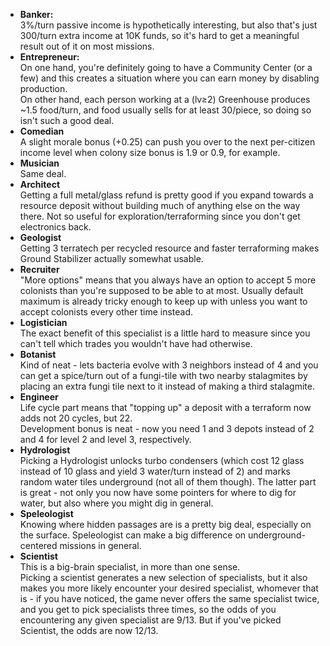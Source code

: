 -  **Banker:**  
3%/turn passive income is hypothetically interesting, but also that's just 300/turn extra income at 10K funds, so it's hard to get a meaningful result out of it on most missions.  
-  **Entrepreneur:**  
On one hand, you're definitely going to have a Community Center (or a few) and this creates a situation where you can earn money by disabling production.  
On other hand, each person working at a (lv≥2) Greenhouse produces ~1.5 food/turn, and food usually sells for at least 30/piece, so doing so isn't such a good deal.  
-  **Comedian**  
A slight morale bonus (+0.25) can push you over to the next per-citizen income level when colony size bonus is 1.9 or 0.9, for example.  
-  **Musician**  
Same deal.  
-  **Architect**  
Getting a full metal/glass refund is pretty good if you expand towards a resource deposit without building much of anything else on the way there. Not so useful for exploration/terraforming since you don't get electronics back.  
-  **Geologist**  
Getting 3 terratech per recycled resource and faster terraforming makes Ground Stabilizer actually somewhat usable.  
-  **Recruiter**  
"More options" means that you always have an option to accept 5 more colonists than you're supposed to be able to at most. Usually default maximum is already tricky enough to keep up with unless you want to accept colonists every other time instead.  
-  **Logistician**  
The exact benefit of this specialist is a little hard to measure since you can't tell which trades you wouldn't have had otherwise.  
-  **Botanist**  
Kind of neat - lets bacteria evolve with 3 neighbors instead of 4 and you can get a spice/turn out of a fungi-tile with two nearby stalagmites by placing an extra fungi tile next to it instead of making a third stalagmite.  
-  **Engineer**  
Life cycle part means that "topping up" a deposit with a terraform now adds not 20 cycles, but 22.  
Development bonus is neat - now you need 1 and 3 depots instead of 2 and 4 for level 2 and level 3, respectively.  
-  **Hydrologist**  
Picking a Hydrologist unlocks turbo condensers (which cost 12 glass instead of 10 glass and yield 3 water/turn instead of 2) and marks random water tiles underground (not all of them though). The latter part is great - not only you now have some pointers for where to dig for water, but also where you might dig in general.  
-  **Speleologist**  
Knowing where hidden passages are is a pretty big deal, especially on the surface. Speleologist can make a big difference on underground-centered missions in general.  
-  **Scientist**  
This is a big-brain specialist, in more than one sense.  
Picking a scientist generates a new selection of specialists, but it also makes you more likely encounter your desired specialist, whomever that is - if you have noticed, the game never offers the same specialist twice, and you get to pick specialists three times, so the odds of you encountering any given specialist are 9/13. But if you've picked Scientist, the odds are now 12/13.
